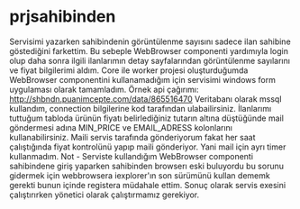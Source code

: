 # prjsahibinden
Servisimi yazarken sahibindenin görüntülenme sayısını sadece ilan sahibine göstediğini farkettim. Bu sebeple WebBrowser componenti yardımıyla login olup daha sonra ilgili ilanlarımın detay sayfalarından görüntülenme sayılarını ve fiyat bilgilerimi aldım. Core ile worker projesi oluşturduğumda WebBrowser componentini kullanamadığım için servisimi windows form uygulaması olarak tamamladım. 
Örnek api çağırımı: http://shbndn.puanimcepte.com/data/865516470
Veritabanı olarak mssql kullandım, connection bilgilerine kod tarafından ulabailirsiniz. İlanlarımı tuttuğum tabloda ürünün fiyatı belirlediğiniz tutarın altına düştüğünde mail göndermesi adına MIN_PRICE ve EMAIL_ADRESS kolonlarını kullanabilirsiniz. Maili servis tarafında gönderiyorum fakat her saat çalıştığında fiyat kontrolünü yapıp maili gönderiyor. Yani mail için ayrı timer kullanmadım.
Not - Serviste kullandığım WebBrowser componenti sahibindene giriş yaparken sahibinden browserı eski buluyordu bu sorunu gidermek için webbrowsera iexplorer'ın son sürümünü kullan dememk gerekti bunun içinde registera müdahale ettim. Sonuç olarak servis exesini çalıştırırken yönetici olarak çalıştırmamız gerekiyor. 
